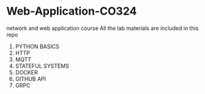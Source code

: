 # Web-Application-CO324
network and web application course
All the lab materials are included in this repo
1. PYTHON BASICS
2. HTTP
3. MQTT
4. STATEFUL SYSTEMS
5. DOCKER
6. GITHUB API
7. GRPC
